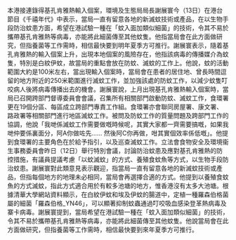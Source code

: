 本港接連錄得基孔肯雅熱輸入個案，環境及生態局局長謝展寰今（13日）在港台節目《千禧年代》中表示，當局一直有留意各地的新滅蚊技術或產品，在以生物手段防治蚊患方面，希望在港試驗一種在「蚊入面加類似細菌」的技術，令其不易於攜帶基孔肯雅熱等病毒，亦能將此細菌傳至其他蚊隻。他指當局會在此方面做研究，但指養菌等工作需時，相信最快要到明年夏季方可推行。謝展寰表示，隨着基孔肯雅熱的輸入個案上升，出現本地個案的風險存在，他指該病毒的傳播媒介為蚊隻，特別是白紋伊蚊，故當局的重點會放在防蚊、滅蚊的工作上。他說，蚊的活動範圍大約是100米左右，當出現輸入個案時，當局會在患者的居住地、曾長時間逗留的地方附近的250米範圍進行滅蚊工作，並加強該處的防蚊工作，以減少蚊隻叮咬病人後將病毒傳播出去的機會。謝展寰說，上月出現基孔肯雅熱輸入個案時，當局已召開跨部門督導委員會會議，召集所有相關部門啟動防蚊、滅蚊工作，食環署更在19個分區、每區成立跨部門專責工作組。食環署亦會聯同房屋署、康文署、路政署等相關部門進行地區滅蚊工作。被問及防蚊工作的質量問題及跨部門工作的協調，他說「我哋係滅蚊工作需要做嘅時候呢，其實大家都一齊需要搞嘅，如果我哋仲要係裏面分，阿A你做咗先...... 然後阿C你再做，咁其實個效率係低嘅」。他提到食環署的主要角色在於給予指引，以及巡查滅蚊工作。立法會食物安全及環境衞生事務委員會昨日（12日）舉行特別會議，討論防治蚊患及應對基孔肯雅熱的防控措施，有議員提議考慮「以蚊滅蚊」的方式、養殖食蚊魚等方式，以生物手段防治蚊患。謝展寰對此類意見表示觀迎，指當局一直有留意各地的新滅蚊技術或產品，但指每個地方的地理未必相同，當局會再選擇合適的方式。他提到以養殖食蚊魚的方式滅蚊，指此方式適合用於有較多池塘的地方，惟香港沒有太多大池塘。根據清華大學網站資料顯示，在白紋伊蚊和埃及伊蚊的腸道中，定植一種羅森伯格菌屬的細菌「羅森伯格_YN46」，可以顯著抑制蚊蟲通過叮咬吸血感染登革熱病毒及寨卡病毒。謝展寰提到，當局希望在港試驗一種在「蚊入面加類似細菌」的技術，令其不易於攜帶基孔肯雅熱等病毒，亦能將此細菌傳至其他蚊隻。他說當局會在此方面做研究，但指養菌等工作需時，相信最快要到來年夏季方可推行。